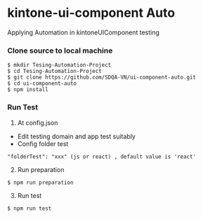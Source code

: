 # kintone-ui-component Auto
Applying Automation in kintoneUIComponent testing

### Clone source to local machine
```
$ mkdir Tesing-Automation-Project
$ cd Tesing-Automation-Project
$ git clone https://github.com/SDQA-VN/ui-component-auto.git 
$ cd ui-component-auto
$ npm install
```
### Run Test 
1. At config.json 
- Edit testing domain and app test suitably
- Config folder test
```
"folderTest": "xxx" (js or react) , default value is 'react'
```
2. Run preparation 
```
$ npm run preparation
```
3. Run test 
```
$ npm run test
```

